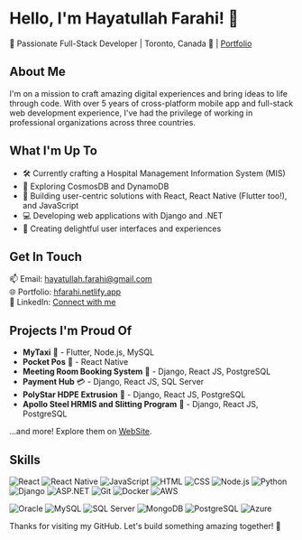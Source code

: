 # Hello, I'm Hayatullah Farahi! 👋

🌟 Passionate Full-Stack Developer | Toronto, Canada 🏡 | [Portfolio](https://hfarahi.netlify.app/)

## About Me
I'm on a mission to craft amazing digital experiences and bring ideas to life through code. With over 5 years of cross-platform mobile app and full-stack web development experience, I've had the privilege of working in professional organizations across three countries.

## What I'm Up To
- 🛠️ Currently crafting a Hospital Management Information System (MIS)
- 🌱 Exploring CosmosDB and DynamoDB
- 🚀 Building user-centric solutions with React, React Native (Flutter too!), and JavaScript
- 💻 Developing web applications with Django and .NET
- 🎨 Creating delightful user interfaces and experiences

## Get In Touch
📫 Email: [hayatullah.farahi@gmail.com](mailto:hayatullah.farahi@gmail.com)  
🌐 Portfolio: [hfarahi.netlify.app](https://hfarahi.netlify.app/)  
👔 LinkedIn: [Connect with me](https://www.linkedin.com/in/hayatullah-farahi/)

## Projects I'm Proud Of
- **MyTaxi** 🚖 - Flutter, Node.js, MySQL
- **Pocket Pos** 📱 - React Native
- **Meeting Room Booking System** 📅 - Django, React JS, PostgreSQL
- **Payment Hub** 💳 - Django, React JS, SQL Server
- **PolyStar HDPE Extrusion** 🌟 - Django, React JS, PostgreSQL
- **Apollo Steel HRMIS and Slitting Program** 🚀 - Django, React JS, PostgreSQL

...and more! Explore them on [WebSite](https://hfarahi.netlify.app/).

## Skills  

![React](https://img.icons8.com/color/48/000000/react-native.png) ![React Native](https://img.icons8.com/color/48/000000/react-native.png) ![JavaScript](https://img.icons8.com/color/48/000000/javascript.png) ![HTML](https://img.icons8.com/color/48/000000/html-5.png) ![CSS](https://img.icons8.com/color/48/000000/css3.png) ![Node.js](https://img.icons8.com/color/48/000000/nodejs.png) ![Python](https://img.icons8.com/color/48/000000/python.png) ![Django](https://img.icons8.com/color/48/000000/django.png) ![ASP.NET](https://img.icons8.com/color/48/000000/asp.png) ![Git](https://img.icons8.com/color/48/000000/git.png) ![Docker](https://img.icons8.com/color/48/000000/docker.png) ![AWS](https://img.icons8.com/color/48/000000/amazon-web-services.png)

![Oracle](https://img.icons8.com/color/48/000000/oracle-logo.png) ![MySQL](https://img.icons8.com/color/48/000000/mysql-logo.png) ![SQL Server](https://img.icons8.com/color/48/000000/microsoft-sql-server.png) ![MongoDB](https://img.icons8.com/color/48/000000/mongodb.png) ![PostgreSQL](https://img.icons8.com/color/48/000000/postgresql.png) ![Azure](https://img.icons8.com/color/48/000000/microsoft-azure.png)





Thanks for visiting my GitHub. Let's build something amazing together! 🚀
